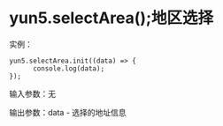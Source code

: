 # yun5.selectArea\(\);地区选择

实例：

```text
yun5.selectArea.init((data) => {
      console.log(data);
});
```

输入参数：无

输出参数：data - 选择的地址信息

